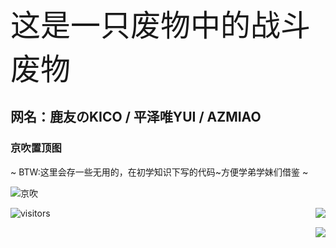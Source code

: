 <!-- ## 这是一只废物中的战斗废物 -->
<font face="等线" size=10>这是一只废物中的战斗废物</font>

## 网名：鹿友のKICO / 平泽唯YUI / AZMIAO
### 京吹置顶图
~ BTW:这里会存一些无用的，在初学知识下写的代码~方便学弟学妹们借鉴 ~

![京吹](https://cdn.jsdelivr.net/gh/azmiao/picture-bed/img/1624068645766.png)

<a href="https://github.com/azmiao">
  <img align="right" src="https://github-readme-stats.vercel.app/api?username=azmiao&theme=buefy&show_icons=true" />
</a>

![visitors](https://visitor-badge.glitch.me/badge?page_id=azmiao)

<a href="https://github.com/azmiao">
  <img align="right" src="https://github-readme-stats.vercel.app/api/top-langs/?username=azmiao&layout=compact" />
</a>

